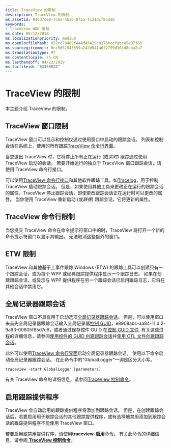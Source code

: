 ```yaml
---
title: TraceView 的限制
description: TraceView 的限制
ms.assetid: 946d7c69-7c6a-4bab-8fa5-fc21dcf85ddb
keywords:
- TraceView WDK 限制
ms.date: 09/12/2018
ms.localizationpriority: medium
ms.openlocfilehash: 852cc78489f444d45429c8176bccfabc45e07368
ms.sourcegitcommit: 0cc5051945559a242d941a6f2799d161d8eba2a7
ms.translationtype: MT
ms.contentlocale: zh-CN
ms.lasthandoff: 04/23/2019
ms.locfileid: "63369623"
---
```

# <a name="traceview-limitations"></a>TraceView 的限制


本主题介绍 TraceView 的限制。

## <a name="traceview-window-limitations"></a>TraceView 窗口限制

TraceView 窗口可以显示和控制仅通过使用窗口中启动的跟踪会话。 列表和控制会话在系统上，使用的所有跟踪[TraceView 命令行界面](traceview-command-line-interface.md)。

当您退出 TraceView 时，它将停止所有正在运行 (或*实时*) 跟踪通过使用 TraceView 启动的会话。 若要开始运行的独立于 TraceView 窗口跟踪会话，请使用 TraceView 命令行接口。

可以使用[TraceView 命令行接口](traceview-command-line-interface.md)和其他软件跟踪工具，如[Tracelog](tracelog.md)，用于控制 TraceView 启动跟踪会话。 但是，如果使用其他工具来更改正在运行的跟踪会话的属性，TraceView 停止跟踪会话，即使更改跟踪会话正在运行时可以更改的属性。 当你使用 TraceView 重新启动 (或*联接*) 跟踪会话，它将更新的属性。

## <a name="traceview-command-line-limitations"></a>TraceView 命令行限制

当您提交 TraceView 命令在命令提示符窗口中的时，TraceView 将打开一个新的命令提示符窗口以显示其输出。 无法取消这些额外的窗口。

## <a name="etw-limitations"></a>ETW 限制

TraceView 和其他基于上事件跟踪 Windows (ETW) 的跟踪工具可以创建只有一个跟踪会话，或为每个 WPP 或经典跟踪提供程序显示一个跟踪日志。 如果在创建跟踪会话，或显示与 WPP 提供程序在另一个跟踪会话已启用跟踪日志，它将在其他会话中禁用它。

## <a name="global-logger-trace-sessions"></a>全局记录器跟踪会话

TraceView 窗口不具有用于启动选项[全局记录器跟踪会话](global-logger-trace-session.md)。 但是，可以使用窗口来首先全局记录器跟踪会话输入全局记录器[控制 GUID](control-guid.md)，e8908abc-aa84-11 d 2-9a93-00805f85d7c6，或者通过保存控件 GUID 在[控制 GUID 文件](control-guid-file.md). 有关这些过程的详细信息，请参阅[使用控件的 GUID 创建跟踪会话](creating-a-trace-session-with-a-control-guid.md)并[使用 CTL 文件创建跟踪会话](creating-a-trace-session-with-a-ctl-file.md)。

此外可以使用[TraceView 命令行界面](traceview-command-line-interface.md)启动全局记录器跟踪会话。 使用以下命令启动全局记录器跟踪会话。 在此命令中的"GlobalLogger"一词是区分大小写。

```dos
traceview -start GlobalLogger [parameters]
```

有关 TraceView 命令的详细信息，请参阅[TraceView 控制命令](traceview-control-commands.md)。

## <a name="enabling-trace-providers"></a>启用跟踪提供程序

TraceView 会自动启用的跟踪提供程序将添加到跟踪会话。 但是，在创建跟踪会话后，若要启用用于跟踪会话的其他跟踪提供程序，或有选择地禁用添加到跟踪会话的跟踪提供程序不能使用 TraceView 窗口。

若要启用或禁用提供程序，请使用**traceview-启用**命令。 有关此命令的详细信息，请参阅[ **TraceView 控制命令**](traceview-control-commands.md)。
